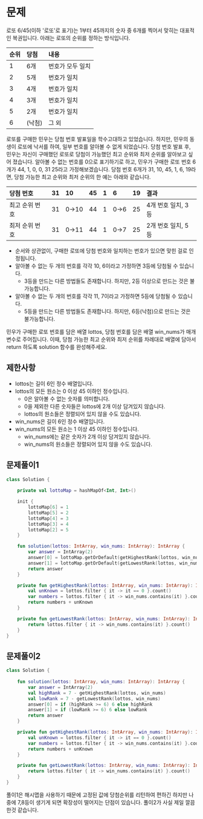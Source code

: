# 문제

로또 6/45(이하 '로또'로 표기)는 1부터 45까지의 숫자 중 6개를 찍어서 맞히는 대표적인 복권입니다. 아래는 로또의 순위를 정하는 방식입니다. 

| 순위 |	당첨 | 내용 |
|:-----|:-----|:-----| 
| 1 |	6개 | 번호가 모두 일치 |
| 2 |	5개 | 번호가 일치 |
| 3 |	4개 | 번호가 일치 |
| 4 |	3개 | 번호가 일치 |
| 5 |	2개 | 번호가 일치 |
| 6 | (낙첨) |	그 외 |


로또를 구매한 민우는 당첨 번호 발표일을 학수고대하고 있었습니다. 하지만, 민우의 동생이 로또에 낙서를 하여, 일부 번호를 알아볼 수 없게 되었습니다. 
당첨 번호 발표 후, 민우는 자신이 구매했던 로또로 당첨이 가능했던 최고 순위와 최저 순위를 알아보고 싶어 졌습니다.
알아볼 수 없는 번호를 0으로 표기하기로 하고, 민우가 구매한 로또 번호 6개가 44, 1, 0, 0, 31 25라고 가정해보겠습니다. 
당첨 번호 6개가 31, 10, 45, 1, 6, 19라면, 당첨 가능한 최고 순위와 최저 순위의 한 예는 아래와 같습니다.


| 당첨 번호 |	31 |	10 |	45 |	1 |	6 |	19 |	결과 |
|:-----|:-----:|:-----|:-----|:-----|:-----|:-----|:-----|
| 최고 순위 번호 |	31 |	0→10 |	44 |	1 |	0→6 |	25 |	4개 번호 일치, 3등 |
| 최저 순위 번호 |	31 |	0→11 |	44 |	1 |	0→7 |	25 |	2개 번호 일치, 5등 |


- 순서와 상관없이, 구매한 로또에 당첨 번호와 일치하는 번호가 있으면 맞힌 걸로 인정됩니다.
- 알아볼 수 없는 두 개의 번호를 각각 10, 6이라고 가정하면 3등에 당첨될 수 있습니다.
  - 3등을 만드는 다른 방법들도 존재합니다. 하지만, 2등 이상으로 만드는 것은 불가능합니다.
- 알아볼 수 없는 두 개의 번호를 각각 11, 7이라고 가정하면 5등에 당첨될 수 있습니다.
  - 5등을 만드는 다른 방법들도 존재합니다. 하지만, 6등(낙첨)으로 만드는 것은 불가능합니다.
  

민우가 구매한 로또 번호를 담은 배열 lottos, 당첨 번호를 담은 배열 win_nums가 매개변수로 주어집니다. 
이때, 당첨 가능한 최고 순위와 최저 순위를 차례대로 배열에 담아서 return 하도록 solution 함수를 완성해주세요.

## 제한사항

- lottos는 길이 6인 정수 배열입니다.
- lottos의 모든 원소는 0 이상 45 이하인 정수입니다.
  - 0은 알아볼 수 없는 숫자를 의미합니다.
  - 0을 제외한 다른 숫자들은 lottos에 2개 이상 담겨있지 않습니다.
  - lottos의 원소들은 정렬되어 있지 않을 수도 있습니다.
- win_nums은 길이 6인 정수 배열입니다.
- win_nums의 모든 원소는 1 이상 45 이하인 정수입니다.
  - win_nums에는 같은 숫자가 2개 이상 담겨있지 않습니다.
  - win_nums의 원소들은 정렬되어 있지 않을 수도 있습니다.

## 문제풀이1

```kotlin
class Solution {
    
    private val lottoMap = hashMapOf<Int, Int>()

    init {
        lottoMap[6] = 1
        lottoMap[5] = 2
        lottoMap[4] = 3
        lottoMap[3] = 4
        lottoMap[2] = 5
    }

    fun solution(lottos: IntArray, win_nums: IntArray): IntArray {
        var answer = IntArray(2)
        answer[0] = lottoMap.getOrDefault(getHighestRank(lottos, win_nums), 6)
        answer[1] = lottoMap.getOrDefault(getLowestRank(lottos, win_nums), 6)
        return answer
    }

    private fun getHighestRank(lottos: IntArray, win_nums: IntArray): Int {
        val unKnown = lottos.filter { it -> it == 0 }.count()
        var numbers = lottos.filter { it -> win_nums.contains(it) }.count()
        return numbers + unKnown
    }

    private fun getLowestRank(lottos: IntArray, win_nums: IntArray): Int {
        return lottos.filter { it -> win_nums.contains(it) }.count()
    }
}
```

## 문제풀이2

```kotlin
class Solution {
    
    fun solution(lottos: IntArray, win_nums: IntArray): IntArray {
        var answer = IntArray(2)
        val highRank = 7 - getHighestRank(lottos, win_nums)
        val lowRank = 7 - getLowestRank(lottos, win_nums)
        answer[0] = if (highRank >= 6) 6 else highRank
        answer[1] = if (lowRank >= 6) 6 else lowRank
        return answer
    }

    private fun getHighestRank(lottos: IntArray, win_nums: IntArray): Int {
        val unKnown = lottos.filter { it -> it == 0 }.count()
        var numbers = lottos.filter { it -> win_nums.contains(it) }.count()
        return numbers + unKnown
    }

    private fun getLowestRank(lottos: IntArray, win_nums: IntArray): Int {
        return lottos.filter { it -> win_nums.contains(it) }.count()
    } 
}
```

풀이1은 해시맵을 사용하기 때문에 고정된 값에 당첨순위를 리턴하여 편하긴 하지만 나중에 7,8등이 생기게 되면 확장성이 떨어지는 단점이 있습니다.
풀이2가 사실 제일 깔끔한것 같습니다. 


